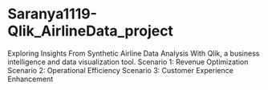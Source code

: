 # Saranya1119-Qlik_AirlineData_project
Exploring Insights From Synthetic Airline Data Analysis With Qlik, a business intelligence and data visualization tool. 
Scenario 1: Revenue Optimization
Scenario 2: Operational Efficiency
Scenario 3: Customer Experience Enhancement
